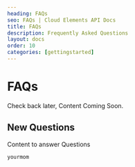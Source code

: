```yaml
---
heading: FAQs
seo: FAQs | Cloud Elements API Docs
title: FAQs
description: Frequently Asked Questions
layout: docs
order: 10
categories: [gettingstarted]
---
```


# FAQs

Check back later, Content Coming Soon.


## New Questions

Content to answer Questions

```bash
yourmom
```
